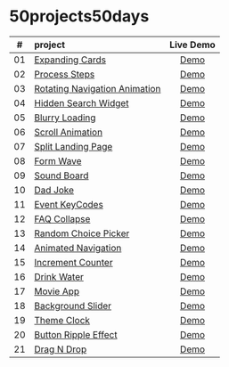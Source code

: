 # 50projects50days
|  #  | project                                                                                                                 |                                      Live Demo                                       |
|:---:|:------------------------------------------------------------------------------------------------------------------------|:------------------------------------------------------------------------------------:|
| 01  | [Expanding Cards](https://github.com/TianQian-A/50projects50days/tree/main/expanding-cards)                             |        [Demo](https://tianqian-a.github.io/50projects50days/expanding-cards/)        |
| 02  | [Process Steps](https://github.com/TianQian-A/50projects50days/tree/main/process-steps)                                 |         [Demo](https://tianqian-a.github.io/50projects50days/process-steps/)         |
| 03  | [Rotating Navigation Animation](https://github.com/TianQian-A/50projects50days/tree/main/rotating-navigation-animation) | [Demo](https://tianqian-a.github.io/50projects50days/rotating-navigation-animation/) |
| 04  | [Hidden Search Widget](https://github.com/TianQian-A/50projects50days/tree/main/hidden-search-widget)                   |     [Demo](https://tianqian-a.github.io/50projects50days/hidden-search-widget/)      |
| 05  | [Blurry Loading](https://github.com/TianQian-A/50projects50days/tree/main/blurry-loading)                               |        [Demo](https://tianqian-a.github.io/50projects50days/blurry-loading/)         |
| 06  | [Scroll Animation](https://github.com/TianQian-A/50projects50days/tree/main/scroll-animation)                           |       [Demo](https://tianqian-a.github.io/50projects50days/scroll-animation/)        |
| 07  | [Split Landing Page](https://github.com/TianQian-A/50projects50days/tree/main/split-landing-page)                       |      [Demo](https://tianqian-a.github.io/50projects50days/split-landing-page/)       |
| 08  | [Form Wave](https://github.com/TianQian-A/50projects50days/tree/main/form-wave)                                         |           [Demo](https://tianqian-a.github.io/50projects50days/form-wave/)           |
| 09  | [Sound Board](https://github.com/TianQian-A/50projects50days/tree/main/sound-board)                                     |          [Demo](https://tianqian-a.github.io/50projects50days/sound-board/)          |
| 10  | [Dad Joke](https://github.com/TianQian-A/50projects50days/tree/main/dad-joke)                                           |           [Demo](https://tianqian-a.github.io/50projects50days/dad-joke/)            |
| 11  | [Event KeyCodes](https://github.com/TianQian-A/50projects50days/tree/main/event-keycodes)                               |        [Demo](https://tianqian-a.github.io/50projects50days/event-keycodes/)         |
| 12  | [FAQ Collapse](https://github.com/TianQian-A/50projects50days/tree/main/faq-collapse)                                   |         [Demo](https://tianqian-a.github.io/50projects50days/faq-collapse/)          |
| 13  | [Random Choice Picker](https://github.com/TianQian-A/50projects50days/tree/main/random-choice-picker)                   |     [Demo](https://tianqian-a.github.io/50projects50days/random-choice-picker/)      |
| 14  | [Animated Navigation](https://github.com/TianQian-A/50projects50days/tree/main/animated-navigation)                     |      [Demo](https://tianqian-a.github.io/50projects50days/animated-navigation/)      |
| 15  | [Increment Counter](https://github.com/TianQian-A/50projects50days/tree/main/increment-counter)                         |       [Demo](https://tianqian-a.github.io/50projects50days/increment-counter/)       |
| 16  | [Drink Water](https://github.com/TianQian-A/50projects50days/tree/main/drink-water)                                     |          [Demo](https://tianqian-a.github.io/50projects50days/drink-water/)          |
| 17  | [Movie App](https://github.com/TianQian-A/50projects50projects/tree/main/movie-app)                                     |           [Demo](https://tianqian-a.github.io/50projects50days/movie-app/)           |
| 18  | [Background Slider](https://github.com/TianQian-A/50projects50days/tree/main/background-slider)                         |       [Demo](https://tianqian-a.github.io/50projects50days/background-slider)        |                                                                                      
| 19  | [Theme Clock](https://github.com/TianQian-A/50projects50days/tree/main/theme-clock)                                     |          [Demo](https://tianqian-a.github.io/50projects50days/theme-clock)           |
| 20  | [Button Ripple Effect](https://github.com/TianQian-A/50projects50days/tree/main/button-ripple-effect)                   |      [Demo](https://tianqian-a.github.io/50projects50days/button-ripple-effect)      |
| 21  | [Drag N Drop](https://github.com/TianQian-A/50projects50days/tree/main/drag-n-drop)                                     |          [Demo](https://tianqian-a.github.io/50projects50days/drag-n-drop)           |                
